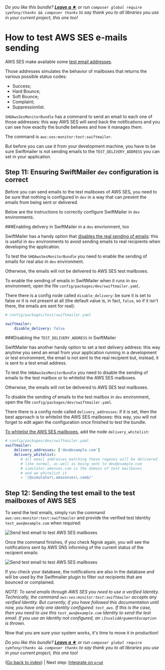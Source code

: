 *Do you like this bundle? [**Leave a &#9733;**](#js-repo-pjax-container) or run `composer global require symfony/thanks && composer thanks` to say thank you to all libraries you use in your current project, this one too!*

How to test AWS SES e-mails sending
===================================

AWS SES make available some [test email addresses](https://docs.aws.amazon.com/en_us/ses/latest/DeveloperGuide/mailbox-simulator.html).

Those addresses simulates the behavior of mailboxes that returns the various possible status codes:

- Success;
- Hard Bounce;
- Soft Bounce;
- Complaint;
- Suppressionlist.

`SHQAwsSesMonitorBundle` has a command to send an email to each one of those addresses: this way AWS SES will send back the notifications and you can see how exactly the bundle behaves and how it manages them.

The command is `aws:ses:monitor:test:swiftmailer`.

But before you can use it from your development machine, you have to be sure Swiftmailer is not sending emails to the `TEST_DELIVERY_ADDRESS` you can set in your application.

Step 11: Ensuring SwiftMailer `dev` configuration is correct
------------------------------------------------------------

Before you can send emails to the test mailboxes of AWS SES, you need to be sure that nothing is configured in `dev` in a way that can prevent the emails from being sent or delivered.

Below are the instructions to correctly configure SwiftMailer in `dev` environments.

###Enabling delivery in SwiftMailer in a `dev` envrionment, too

SwiftMailer has a handy option that [disables the real sending of emails](https://symfony.com/doc/current/email/dev_environment.html#disabling-sending): this is useful in `dev` environments to avoid sending emails to real recipients when developing the application.

To test the `SHQAwsSesMonitorBundle` you need to enable the sending of emails for real also in `dev` environment.

Otherwise, the emails will not be delivered to AWS SES test mailboxes.

To enable the sending of emails in SwiftMailer when it runs in `dev` environment, open the file `config/packages/dev/swiftmailer.yaml`.

There there is a config node called `disable_delivery`: be sure it is set to false or it is not present at all (the default value is, in fact, `false`, so if it isn't there, the emails are sent for real):

```yaml
# config/packages/test/swiftmailer.yaml

swiftmailer:
    disable_delivery: false
```

###Disabling the `TEST_DELIVERY_ADDRESS` in SwiftMailer

SwiftMailer has another handy option to set a test delivery address: this way anytime you send an email from your application running in a development or test environment, the email is not sent to the real recipient but, instead, it is sent to a test email address.

To test the `SHQAwsSesMonitorBundle` you need to disable the sending of emails to the test mailbox or to whitelist the AWS SES mailboxes.

Otherwise, the emails will not be delivered to AWS SES test mailboxes.

To disable the sending of emails to the test mailbox in `dev` environment, open the file `config/packages/dev/swiftmailer.yaml`.

There there is a config node called `delivery_addresses`: if it is set, then the best approach is to whitelist the AWS SES mailboxes: this way, you will not forget to edit again the configuration once finished to test the bundle.

[To whitelist the AWS SES mailboxes](https://symfony.com/doc/current/email/dev_environment.html#sending-to-a-specified-address-but-with-exceptions), add the node `delivery_whitelist`:

```yaml
# config/packages/dev/swiftmailer.yaml
swiftmailer:
    delivery_addresses: ['dev@example.com']
    delivery_whitelist:
       # all email addresses matching these regexes will be delivered
       # like normal, as well as being sent to dev@example.com
       # simulator.amonses.com is the domain of test mailboxes
       # and we whitelist it
       - '/@simulator\.amazonses\.com$/'
```

Step 12: Sending the test email to the test mailboxes of AWS SES
----------------------------------------------------------------

To send the test emails, simply run the command `aws:ses:monitor:test:swiftmailer` and provide the verified test Identity `test_aws@example.com` when required:

![](http://www.serendipityhq.com/assets/open-source-projects/bundle-aws-ses-monitor/aws-ses-monitor-test-swiftmailer.gif "Send test email to test AWS SES mailboxes")

Once the command finishes, if you check Ngrok again, you will see the notifications sent by AWS SNS informing of the current status of the recipient emails:

![](http://www.serendipityhq.com/assets/open-source-projects/bundle-aws-ses-monitor/ngrok-aws-sns-aws-ses-monitor-test-swiftmailer-min.png "Send test email to test AWS SES mailboxes")

If you check your database, the notifications are also in the database and will be used by the Swiftmailer plugin to filter out recipients that are bounced or complained.

*NOTE: To send emails through AWS SES you need to use a verified Identity.
Technically, the command `aws:ses:monitor:test:swiftmailer` accepts any verified Identity.
But currently, if you have followed this documentation until now, you have only one identity configured: `test_aws`.
If this is the case, then you need to use this `test_aws@example.com` Identity to send the test email.
If you use an Identity not configured, an `\InvalidArgumentException` is thrown.*

Now that you are sure your system works, it's time to move it in production!

*Do you like this bundle? [**Leave a &#9733;**](#js-repo-pjax-container) or run `composer global require symfony/thanks && composer thanks` to say thank you to all libraries you use in your current project, this one too!*

([Go back to index](Index.md)) | Next step: [Integrate on `prod`](Integration-prod.md)
